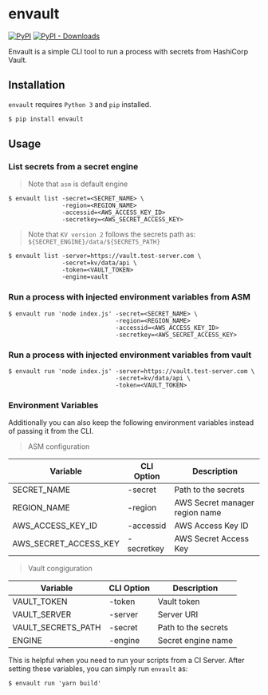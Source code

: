 # envault

[![PyPI](https://img.shields.io/pypi/v/envault.svg?style=for-the-badge)](https://pypi.org/project/envault/) [![PyPI - Downloads](https://img.shields.io/pypi/dd/envault.svg?style=for-the-badge)](https://pypi.org/project/envault/)

Envault is a simple CLI tool to run a process with secrets from HashiCorp Vault.

## Installation

`envault` requires `Python 3` and `pip` installed.

```sh
$ pip install envault
```

## Usage

### List secrets from a secret engine


> Note that `asm` is default engine

```
$ envault list -secret=<SECRET_NAME> \
               -region=<REGION_NAME>
               -accessid=<AWS_ACCESS_KEY_ID>
               -secretkey=<AWS_SECRET_ACCESS_KEY>
```

> Note that `KV version 2` follows the secrets path as: `${SECRET_ENGINE}/data/${SECRETS_PATH}`

```
$ envault list -server=https://vault.test-server.com \
               -secret=kv/data/api \
               -token=<VAULT_TOKEN>
               -engine=vault
```


### Run a process with injected environment variables from ASM

```
$ envault run 'node index.js' -secret=<SECRET_NAME> \
                              -region=<REGION_NAME>
                              -accessid=<AWS_ACCESS_KEY_ID>
                              -secretkey=<AWS_SECRET_ACCESS_KEY>
```


### Run a process with injected environment variables from vault

```
$ envault run 'node index.js' -server=https://vault.test-server.com \
                              -secret=kv/data/api \
                              -token=<VAULT_TOKEN>
```

### Environment Variables

Additionally you can also keep the following environment variables instead of passing it from the CLI.

> ASM configuration

|Variable|CLI Option|Description|
|--------|-----------|----------|
|SECRET_NAME| -secret | Path to the secrets |
|REGION_NAME| -region | AWS Secret manager region name |
|AWS_ACCESS_KEY_ID| -accessid | AWS Access Key ID |
|AWS_SECRET_ACCESS_KEY| -secretkey | AWS Secret Access Key |


> Vault congiguration

|Variable|CLI Option|Description|
|--------|-----------|----------|
|VAULT_TOKEN| -token | Vault token |
|VAULT_SERVER| -server | Server URI |
|VAULT_SECRETS_PATH| -secret | Path to the secrets |
|ENGINE| -engine | Secret engine name |

This is helpful when you need to run your scripts from a CI Server.
After setting these variables, you can simply run `envault` as:

```
$ envault run 'yarn build'
```
